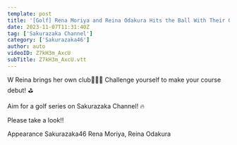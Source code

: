 ```yaml
---
template: post
title: '[Golf] Rena Moriya and Reina Odakura Hits the Ball With Their Own Club [Road to Course Debut Vol.1]'
date: 2023-11-07T11:31:40Z
tag: ['Sakurazaka Channel']
category: ['Sakurazaka46']
author: auto 
videoID: Z7kH3m_AxcU
subTitle: Z7kH3m_AxcU.vtt
---
```

W Reina brings her own club🏌🏻‍♀️
Challenge yourself to make your course debut! ⛳️

Aim for a golf series on Sakurazaka Channel! 🔥

Please take a look!! ️

Appearance
Sakurazaka46 Rena Moriya, Reina Odakura

